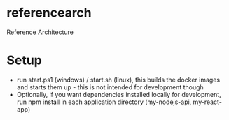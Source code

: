 # referencearch

Reference Architecture

# Setup

- run start.ps1 (windows) / start.sh (linux), this builds the docker images and starts them up - this is not intended for development though
- Optionally, if you want dependencies installed locally for development, run npm install in each application directory (my-nodejs-api, my-react-app)
